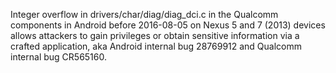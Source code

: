 Integer overflow in drivers/char/diag/diag_dci.c in the Qualcomm components in Android before 2016-08-05 on Nexus 5 and 7 (2013) devices allows attackers to gain privileges or obtain sensitive information via a crafted application, aka Android internal bug 28769912 and Qualcomm internal bug CR565160.